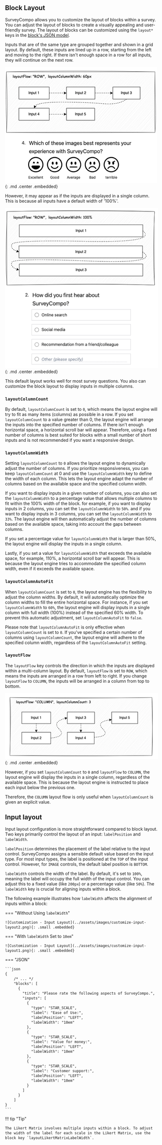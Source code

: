 ## Block Layout

SurveyCompo allows you to customize the layout of blocks within a survey. You can adjust the layout of blocks to create a visually appealing and user-friendly survey. The layout of blocks can be customized using the `layout*` keys in the [block's JSON model](/data-models/block/#block-data-keys).

Inputs that are of the same type are grouped together and shown in a grid layout. By default, these inputs are lined up in a row, starting from the left and moving to the right. If there isn't enough space in a row for all inputs, they will continue on the next row.

![Customization - Block Layout 1](../assets/images/customize-block-layout1.png){: .md .center .embedded}

However, it may appear as if the inputs are displayed in a single column. This is because all inputs have a default width of '100%'.

![Customization - Block Layout 2](../assets/images/customize-block-layout2.png){: .md .center .embedded}

This default layout works well for most survey questions. You also can customize the block layout to display inputs in multiple columns.

### **`layoutColumnCount`**

By default, `layoutColumnCount` is set to `0`, which means the layout engine will try to fit as many items (columns) as possible in a row. If you set `layoutColumnCount` to a value greater than 0, the layout engine will arrange the inputs into the specified number of columns. If there isn't enough horizontal space, a horizontal scroll bar will appear. Therefore, using a fixed number of columns is best suited for blocks with a small number of short inputs and is not recommended if you want a responsive design.

### **`layoutColumnWidth`**

Setting `layoutColumnCount` to `0` allows the layout engine to dynamically adjust the number of columns. If you prioritize responsiveness, you can keep `layoutColumnCount` at 0 and use the `layoutColumnWidth` key to define the width of each column. This lets the layout engine adapt the number of columns based on the available space and the specified column width.

If you want to display inputs in a given number of columns, you can also set the `layoutColumnWidth` to a percentage value that allows multiple columns to fit within the 100% width of the block. for example, if you want to display inputs in 2 columns, you can set the `layoutColumnWidth` to `50%`. and if you want to display inputs in 3 columns, you can set the `layoutColumnWidth` to `33%`. The layout engine will then automatically adjust the number of columns based on the available space, taking into account the gaps between columns.

If you set a percentage value for `layoutColumnWidth` that is larger than 50%, the layout engine will display the inputs in a single column.

Lastly, if you set a value for `layoutColumnWidth` that exceeds the available space, for example, 110%, a horizontal scroll bar will appear. This is because the layout engine tries to accommodate the specified column width, even if it exceeds the available space.

### **`layoutColumnAutoFit`**

When `layoutColumnCount` is set to `0`, the layout engine has the flexibility to adjust the column widths. By default, it will automatically optimize the column widths to fill the entire horizontal space. For instance, if you set `layoutColumnWidth` to `60%`, the layout engine will display inputs in a single column with full width (100%) instead of the specified 60% width. To prevent this automatic adjustment, set `layoutColumnAutoFit` to `false`.

Please note that `layoutColumnAutoFit` is only effective when `layoutColumnCount` is set to `0`. If you've specified a certain number of columns using `layoutColumnCount`, the layout engine will adhere to the specified column width, regardless of the `layoutColumnAutoFit` setting.

### **`layoutFlow`**

The `layoutFlow` key controls the direction in which the inputs are displayed within a multi-column layout. By default, `layoutFlow` is set to `ROW`, which means the inputs are arranged in a row from left to right. If you change `layoutFlow` to `COLUMN`, the inputs will be arranged in a column from top to bottom.

![Customization - Block Layout 3](../assets/images/customize-block-layout3.png){: .md .center .embedded}

However, if you set `layoutColumnCount` to `0` and `layoutFlow` to `COLUMN`, the layout engine will display the inputs in a single column, regardless of the available space. This is because the layout engine is instructed to place each input below the previous one.

Therefore, the `COLUMN` layout flow is only useful when `layoutColumnCount` is given an explicit value.

## Input layout

Input layout configuration is more straightforward compared to block layout. Two keys primarily control the layout of an input: `labelPosition` and `labelWidth`.

`labelPosition` determines the placement of the label relative to the input control. SurveyCompo assigns a sensible default value based on the input type. For most input types, the label is positioned at the `TOP` of the input control. However, for `IMAGE` controls, the default label position is `BOTTOM`.

`labelWidth` controls the width of the label. By default, it's set to `100%`, meaning the label will occupy the full width of the input control. You can adjust this to a fixed value (like `200px`) or a percentage value (like `50%`). The `labelWidth` key is crucial for aligning inputs within a block.

The following example illustrates how `labelWidth` affects the alignment of inputs within a block:

=== "Without Using `labelWidth`"

    ![Customization - Input Layout](../assets/images/customize-input-layout2.png){: .small .embedded}

=== "With `labelWidth` Set to `10em`"

    ![Customization - Input Layout](../assets/images/customize-input-layout1.png){: .small .embedded}

=== "JSON"

    ```json
    {
        /* ... */
        "blocks": [
          {
            "title": "Please rate the following aspects of SurveyCompo.",
            "inputs": [
              {
                "type": "STAR_SCALE",
                "label": "Ease of Use:",
                "labelPosition": "LEFT",
                "labelWidth": "10em"
              },
              {
                "type": "STAR_SCALE",
                "label": "Value for money:",
                "labelPosition": "LEFT",
                "labelWidth": "10em"
              },
              {
                "type": "STAR_SCALE",
                "label": "Customer support:",
                "labelPosition": "LEFT",
                "labelWidth": "10em"
              }
            ]
          }
        ]
    }
    ```

!!! tip "Tip"

    The Likert Matrix involves multiple inputs within a block. To adjust the width of the label for each scale in the Likert Matrix, use the block key `layoutLikertMatrixLabelWidth`.
